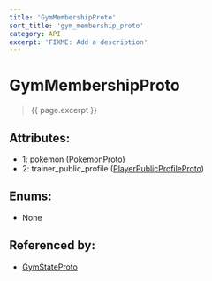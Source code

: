 ```yaml
---
title: 'GymMembershipProto'
sort_title: 'gym_membership_proto'
category: API
excerpt: 'FIXME: Add a description'
---
```


[comment]: <> (THIS PART IS GENERATED - AKA DON'T EDIT THIS PART MANUALLY)

# GymMembershipProto

> {{ page.excerpt }}

## Attributes:

- 1: pokemon ([PokemonProto](../PokemonProto/))
- 2: trainer_public_profile ([PlayerPublicProfileProto](../PlayerPublicProfileProto/))

## Enums:

- None

## Referenced by:

- [GymStateProto](../GymStateProto/)

[comment]: <> (YOU CAN EDIT AFTER THIS)
